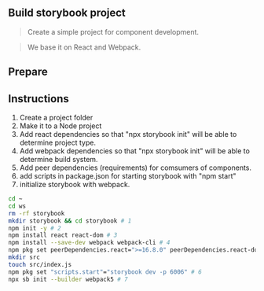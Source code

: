 ## Build storybook project

> Create a simple project for component development.

> We base it on React and Webpack.

## Prepare


## Instructions

1. Create a project folder
2. Make it to a Node project
3. Add react dependencies so that "npx storybook init" will be able to determine project type.
4. Add webpack dependencies so that "npx storybook init" will be able to determine build system.
5. Add peer dependencies (requirements) for comsumers of components.
6. add scripts in package.json for starting storybook with "npm start"
7. initialize storybook with webpack.

```bash
cd ~
cd ws
rm -rf storybook
mkdir storybook && cd storybook # 1
npm init -y # 2
npm install react react-dom # 3
npm install --save-dev webpack webpack-cli # 4
npm pkg set peerDependencies.react=">=16.8.0" peerDependencies.react-dom=">=16.8.0" # 5
mkdir src
touch src/index.js
npm pkg set "scripts.start"="storybook dev -p 6006" # 6
npx sb init --builder webpack5 # 7
```
